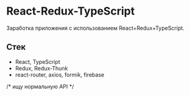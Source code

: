 # React-Redux-TypeScript
Заработка приложения с использованием React+Redux+TypeScript.

## Стек
- React, TypeScript
- Redux, Redux-Thunk
- react-router, axios, formik, firebase

/* ищу нормальную API */